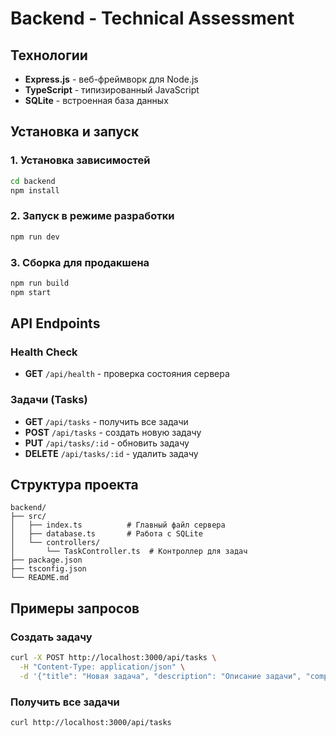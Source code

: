 # Backend - Technical Assessment

## Технологии
- **Express.js** - веб-фреймворк для Node.js
- **TypeScript** - типизированный JavaScript
- **SQLite** - встроенная база данных

## Установка и запуск

### 1. Установка зависимостей
```bash
cd backend
npm install
```

### 2. Запуск в режиме разработки
```bash
npm run dev
```

### 3. Сборка для продакшена
```bash
npm run build
npm start
```

## API Endpoints

### Health Check
- **GET** `/api/health` - проверка состояния сервера

### Задачи (Tasks)
- **GET** `/api/tasks` - получить все задачи
- **POST** `/api/tasks` - создать новую задачу
- **PUT** `/api/tasks/:id` - обновить задачу
- **DELETE** `/api/tasks/:id` - удалить задачу

## Структура проекта
```
backend/
├── src/
│   ├── index.ts          # Главный файл сервера
│   ├── database.ts       # Работа с SQLite
│   └── controllers/
│       └── TaskController.ts  # Контроллер для задач
├── package.json
├── tsconfig.json
└── README.md
```

## Примеры запросов

### Создать задачу
```bash
curl -X POST http://localhost:3000/api/tasks \
  -H "Content-Type: application/json" \
  -d '{"title": "Новая задача", "description": "Описание задачи", "completed": false}'
```

### Получить все задачи
```bash
curl http://localhost:3000/api/tasks
```
